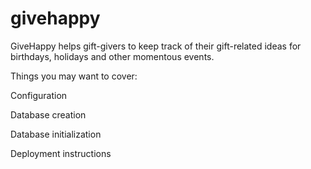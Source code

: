 # givehappy
GiveHappy helps gift-givers to keep track of their gift-related ideas for birthdays, holidays and other momentous events.

Things you may want to cover:

Configuration

Database creation

Database initialization

Deployment instructions
